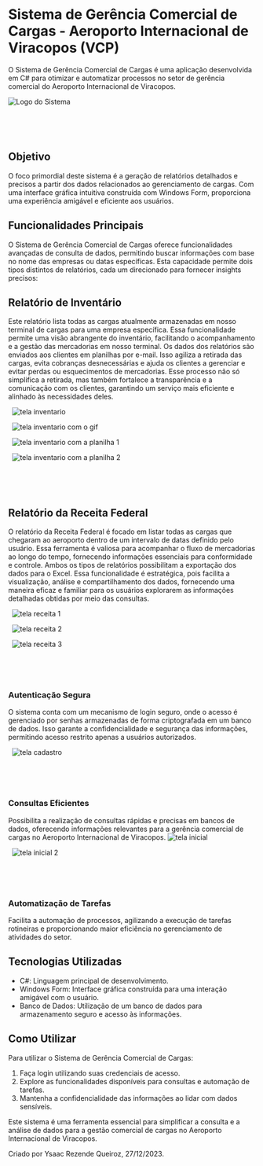 # Sistema de Gerência Comercial de Cargas - Aeroporto Internacional de Viracopos (VCP)

O Sistema de Gerência Comercial de Cargas é uma aplicação desenvolvida em C# para otimizar e automatizar processos no setor de gerência comercial do Aeroporto Internacional de Viracopos.


![Logo do Sistema](IMAGENS_SISTEMA_GCC/SistemaGCC.png)

&nbsp;

&nbsp;

## Objetivo

O foco primordial deste sistema é a geração de relatórios detalhados e precisos a partir dos dados relacionados ao gerenciamento de cargas. Com uma interface gráfica intuitiva construída com Windows Form, proporciona uma experiência amigável e eficiente aos usuários.

## Funcionalidades Principais
O Sistema de Gerência Comercial de Cargas oferece funcionalidades avançadas de consulta de dados, permitindo buscar informações com base no nome das empresas ou datas específicas. Esta capacidade permite dois tipos distintos de relatórios, cada um direcionado para fornecer insights precisos:

## Relatório de Inventário
Este relatório lista todas as cargas atualmente armazenadas em nosso terminal de cargas para uma empresa específica. Essa funcionalidade permite uma visão abrangente do inventário, facilitando o acompanhamento e a gestão das mercadorias em nosso terminal.
Os dados dos relatórios são enviados aos clientes em planilhas por e-mail. Isso agiliza a retirada das cargas, evita cobranças desnecessárias e ajuda os clientes a gerenciar e evitar perdas ou esquecimentos de mercadorias.
Esse processo não só simplifica a retirada, mas também fortalece a transparência e a comunicação com os clientes, garantindo um serviço mais eficiente e alinhado às necessidades deles.
&nbsp;

&nbsp;
![tela inventario](IMAGENS_SISTEMA_GCC/telainventario.png)
&nbsp;

&nbsp;
![tela inventario com o gif](IMAGENS_SISTEMA_GCC/telainventario2.png)
&nbsp;

&nbsp;
![tela inventario com a planilha 1](IMAGENS_SISTEMA_GCC/telainventarioexcel2.png)
&nbsp;

&nbsp;
![tela inventario com a planilha 2](IMAGENS_SISTEMA_GCC/telainventarioexcel.png)

&nbsp;

&nbsp;




## Relatório da Receita Federal
O relatório da Receita Federal é focado em listar todas as cargas que chegaram ao aeroporto dentro de um intervalo de datas definido pelo usuário. Essa ferramenta é valiosa para acompanhar o fluxo de mercadorias ao longo do tempo, fornecendo informações essenciais para conformidade e controle.
Ambos os tipos de relatórios possibilitam a exportação dos dados para o Excel. Essa funcionalidade é estratégica, pois facilita a visualização, análise e compartilhamento dos dados, fornecendo uma maneira eficaz e familiar para os usuários explorarem as informações detalhadas obtidas por meio das consultas.
&nbsp;

&nbsp;
![tela receita 1](IMAGENS_SISTEMA_GCC/Telareceita1.png)
&nbsp;

&nbsp;
![tela receita 2](IMAGENS_SISTEMA_GCC/telareceita2.png)
&nbsp;

&nbsp;
![tela receita 3](IMAGENS_SISTEMA_GCC/telareceita3.png)

&nbsp;

&nbsp;


### Autenticação Segura
O sistema conta com um mecanismo de login seguro, onde o acesso é gerenciado por senhas armazenadas de forma criptografada em um banco de dados. Isso garante a confidencialidade e segurança das informações, permitindo acesso restrito apenas a usuários autorizados.
&nbsp;

&nbsp;
![tela cadastro](IMAGENS_SISTEMA_GCC/Teladecadrasto.png)

&nbsp;

&nbsp;

### Consultas Eficientes
Possibilita a realização de consultas rápidas e precisas em bancos de dados, oferecendo informações relevantes para a gerência comercial de cargas no Aeroporto Internacional de Viracopos.
![tela inicial](IMAGENS_SISTEMA_GCC/Telainicialgcc.png)
&nbsp;

&nbsp;
![tela inicial 2](IMAGENS_SISTEMA_GCC/telainicialgcc2.png)

&nbsp;

&nbsp;

### Automatização de Tarefas

Facilita a automação de processos, agilizando a execução de tarefas rotineiras e proporcionando maior eficiência no gerenciamento de atividades do setor.

## Tecnologias Utilizadas

- C#: Linguagem principal de desenvolvimento.
- Windows Form: Interface gráfica construída para uma interação amigável com o usuário.
- Banco de Dados: Utilização de um banco de dados para armazenamento seguro e acesso às informações.

## Como Utilizar

Para utilizar o Sistema de Gerência Comercial de Cargas:

1. Faça login utilizando suas credenciais de acesso.
2. Explore as funcionalidades disponíveis para consultas e automação de tarefas.
3. Mantenha a confidencialidade das informações ao lidar com dados sensíveis.

Este sistema é uma ferramenta essencial para simplificar a consulta e a análise de dados para a gestão comercial de cargas no Aeroporto Internacional de Viracopos.

Criado por Ysaac Rezende Queiroz, 27/12/2023.
